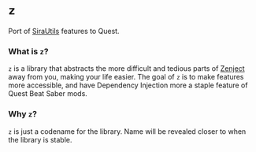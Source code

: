 # `z`
Port of [SiraUtils](https://github.com/Auros/SiraUtil) features to Quest.

### What is `z`?
`z` is a library that abstracts the more difficult and tedious parts of [Zenject](https://github.com/modesttree/Zenject) away from you, making your life easier. The goal of `z` is to make features more accessible, and have Dependency Injection more a staple feature of Quest Beat Saber mods.

### Why `z`?
`z` is just a codename for the library. Name will be revealed closer to when the library is stable.
